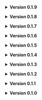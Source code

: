 **<details><summary>Version 0.1.9</summary>**

* Setting Dungeon min / max to default clamped 1.0 to 2.5 respectively.

</details>

**<details><summary>Version 0.1.8</summary>**

* Fixed sounds playing everywhere

</details>

**<details><summary>Version 0.1.7</summary>**

* Fixed splashing sounds playing outside of the facility if teleporting from a fire escape while standing in water
* Reduced the volume on splashing sounds
* Fixed fire escape teleport triggers not properly aligned to the doors
* Added controlling the Min and Max scale applied to the dungeon generation. Defaults to 1.0

</details>

**<details><summary>Version 0.1.6</summary>**

* Hopeful fix for the console spam

</details>

**<details><summary>Version 0.1.5</summary>**

* Fix for incorrect LethalLevelLoader version in the manifest

</details>

**<details><summary>Version 0.1.4</summary>**

* Thunderstore Release

</details>

**<details><summary>Version 0.1.3</summary>**

* Initial Thunderstore release
* Now using Lethal Level Loader
* Highly customizable settings for which moons to show Pool Rooms
* First appearance dungeon music
* General Tweaks and fixes

</details>

**<details><summary>Version 0.1.2</summary>**

* Sauna room end cap room will show up off of locker rooms
* The apparatus room will always have doors to it giving an even higher chance of a locked door
* More tweaks to the generation

</details>

**<details><summary>Version 0.1.1</summary>**

* Pit fall / Mechanical room now has geometry and a proper skill testing jump to make. No textures yet but they are coming.
* General tuning to try and push the fire exit more into the level

</details>

**<details><summary>Version 0.1.0</summary>**

* The plugin has reached a pretty far stage of development and just needs polish now.
* Added player water interaction. As the player moves through water rooms they make splashes and wading sounds and particles to show their movement.
* Numerous bug fixes and improvements during testing
* Added lockers to blocked paths in the pump room. The room itself is getting an art pass next.

</details>
